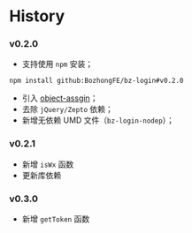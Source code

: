 # History

### v0.2.0
- 支持使用 `npm` 安装；
```shell
npm install github:BozhongFE/bz-login#v0.2.0
```
- 引入 [object-assgin](https://www.npmjs.com/package/object-assign)；
- 去除 `jQuery/Zepto` 依赖；
- 新增无依赖 UMD 文件（`bz-login-nodep`）；

### v0.2.1
- 新增 `isWx` 函数
- 更新库依赖

### v0.3.0
- 新增 `getToken` 函数